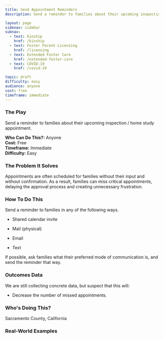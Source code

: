 ```yaml
---
title: Send Appointment Reminders
description: Send a reminder to families about their upcoming inspection / home study appointment.

layout: page
sidenav: sidebar
subnav:
  - text: Kinship
    href: /kinship
  - text: Foster Parent Licensing
    href: /licensing
  - text: Extended Foster Care
    href: /extended-foster-care
  - text: COVID-19
    href: /covid-19

topic: draft
difficulty: easy
audience: anyone
cost: free
timeframe: immediate
---
```



### The Play

Send a reminder to families about their upcoming inspection / home study appointment.

**Who Can Do This?:**
Anyone<br />
**Cost:**
Free<br />
**Timeframe:**
Immediate<br />
**Difficulty:**
Easy<br />

### The Problem It Solves

Appointments are often scheduled for families without their input and without confirmation. As a result, families can miss critical appointments, delaying the approval process and creating unnecessary frustration.

### How To Do This

Send a reminder to families in any of the following ways. 
 
* Shared calendar invite

* Mail (physical)

* Email 

* Text

If possible, ask families what their preferred mode of communication is, and send the reminder that way. 


### Outcomes Data

We are still collecting concrete data, but suspect that this will:

* Decrease the number of missed appointments. 

### Who's Doing This?

Sacramento County, California

### Real-World Examples